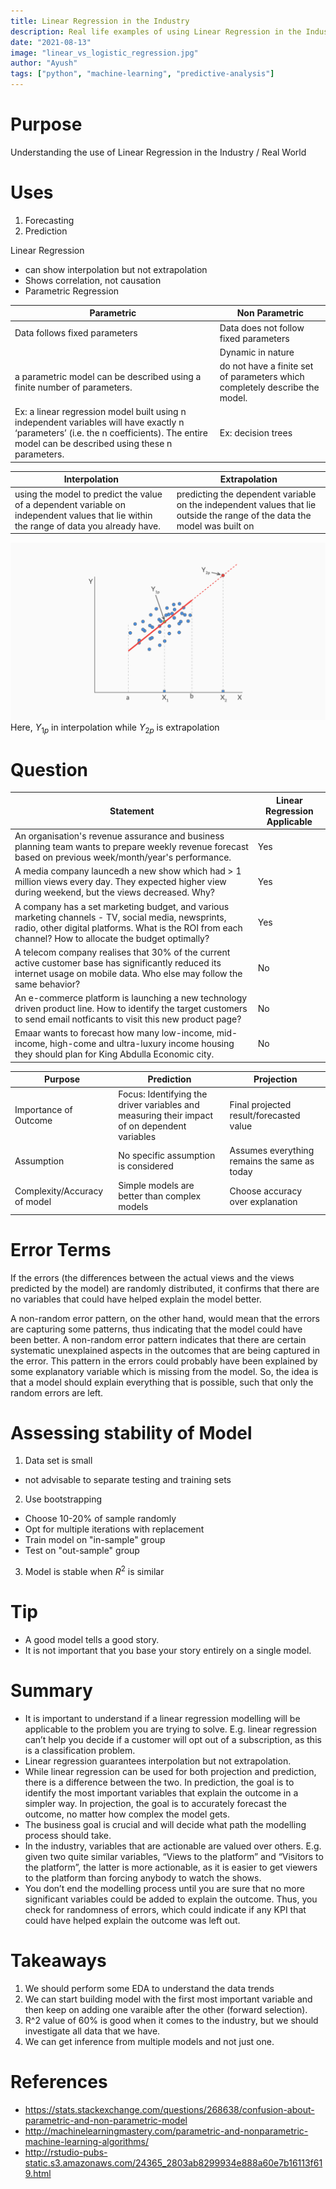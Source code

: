 ```yaml
---
title: Linear Regression in the Industry
description: Real life examples of using Linear Regression in the Industry
date: "2021-08-13"
image: "linear_vs_logistic_regression.jpg"
author: "Ayush"
tags: ["python", "machine-learning", "predictive-analysis"]
---
```


# Purpose
Understanding the use of Linear Regression in the Industry / Real World

# Uses
1. Forecasting
2. Prediction

Linear Regression 
- can show interpolation but not extrapolation
- Shows correlation, not causation
- Parametric Regression

| Parametric                                                                                                                                                                                | Non Parametric                                                              |
|-------------------------------------------------------------------------------------------------------------------------------------------------------------------------------------------|-----------------------------------------------------------------------------|
| Data follows fixed parameters                                                                                                                                                             | Data does not follow fixed parameters                                       |
|                                                                                                                                                                                           | Dynamic in nature                                                           |
| a parametric model can be described using a finite number of parameters.                                                                                                                  | do not have a finite set of parameters which completely describe the model. |
| Ex: a linear regression model built using n independent variables will have exactly n ‘parameters’ (i.e. the n coefficients). The entire model can be described using these n parameters. | Ex: decision trees                                                          | 

| Interpolation                                                                                                                          | Extrapolation                                                                                                             |
|----------------------------------------------------------------------------------------------------------------------------------------|---------------------------------------------------------------------------------------------------------------------------|
| using the model to predict the value of a dependent variable on independent values that lie within the range of data you already have. | predicting the dependent variable on the independent values that lie outside the range of the data the model was built on |

![InterpolationExtrapolation](interpolation_extrapolation.png)
Here, $Y_{1p}$ in interpolation while $Y_{2p}$ is extrapolation

# Question

| Statement                                                                                                                                                                                                     | Linear Regression Applicable |
|---------------------------------------------------------------------------------------------------------------------------------------------------------------------------------------------------------------|------------------------------|
| An organisation's revenue assurance and business planning team wants to prepare weekly revenue forecast based on previous week/month/year's performance.                                                      | Yes                          |
| A media company launcedh a new show which had > 1 million views every day. They expected higher view during weekend, but the views decreased. Why?                                                            | Yes                          |
| A company has a set marketing budget, and various marketing channels - TV, social media, newsprints, radio, other digital platforms. What is the ROI from each channel? How to allocate the budget optimally? | Yes                          |
| A telecom company realises that 30% of the current active customer base has significantly reduced its internet usage on mobile data. Who else may follow the same behavior?                                   | No                           |
| An e-commerce platform is launching a new technology driven product line. How to identify the target customers to send email notficants to visit this new product page?                                       | No                           |
| Emaar wants to forecast how many low-income, mid-income, high-come and ultra-luxury income housing they should plan for King Abdulla Economic city.                                                           | No                           |

| Purpose                     | Prediction                                                                                   | Projection                                   |
|-----------------------------|----------------------------------------------------------------------------------------------|----------------------------------------------|
| Importance of Outcome       | Focus: Identifying the driver variables and measuring their impact of on dependent variables | Final projected result/forecasted value      |
| Assumption                  | No specific assumption is considered                                                         | Assumes everything remains the same as today |
| Complexity/Accuracy of model | Simple models are better than complex models                                                 | Choose accuracy over explanation             |

# Error Terms
If the errors (the differences between the actual views and the views predicted by the model) are randomly distributed, it confirms that there are no variables that could have helped explain the model better. 

A non-random error pattern, on the other hand, would mean that the errors are capturing some patterns, thus indicating that the model could have been better. A non-random error pattern indicates that there are certain systematic unexplained aspects in the outcomes that are being captured in the error. This pattern in the errors could probably have been explained by some explanatory variable which is missing from the model. So, the idea is that a model should explain everything that is possible, such that only the random errors are left.

# Assessing stability of Model
1. Data set is small
- not advisable to separate testing and training sets

2. Use bootstrapping
- Choose 10-20% of sample randomly
- Opt for multiple iterations with replacement
- Train model on "in-sample" group
- Test on "out-sample" group

3. Model is stable when $R^2$ is similar

# Tip
- A good model tells a good story. 
- It is not important that you base your story entirely on a single model. 

# Summary
- It is important to understand if a linear regression modelling will be applicable to the problem you are trying to solve. E.g. linear regression can’t help you decide if a customer will opt out of a subscription, as this is a classification problem.
- Linear regression guarantees interpolation but not extrapolation.
- While linear regression can be used for both projection and prediction, there is a difference between the two. In prediction, the goal is to identify the most important variables that explain the outcome in a simpler way. In projection, the goal is to accurately forecast the outcome, no matter how complex the model gets.
- The business goal is crucial and will decide what path the modelling process should take.
- In the industry, variables that are actionable are valued over others. E.g. given two quite similar variables, “Views to the platform” and “Visitors to the platform”, the latter is more actionable, as it is easier to get viewers to the platform than forcing anybody to watch the shows.
- You don’t end the modelling process until you are sure that no more significant variables could be added to explain the outcome. Thus, you check for randomness of errors, which could indicate if any KPI that could have helped explain the outcome was left out.

# Takeaways
1. We should perform some EDA to understand the data trends
2. We can start building model with the first most important variable and then keep on adding one varaible after the other (forward selection).
3. R^2 value of 60% is good when it comes to the industry, but we should investigate all data that we have. 
4. We can get inference from multiple models and not just one. 

# References
- https://stats.stackexchange.com/questions/268638/confusion-about-parametric-and-non-parametric-model
- http://machinelearningmastery.com/parametric-and-nonparametric-machine-learning-algorithms/
- http://rstudio-pubs-static.s3.amazonaws.com/24365_2803ab8299934e888a60e7b16113f619.html

